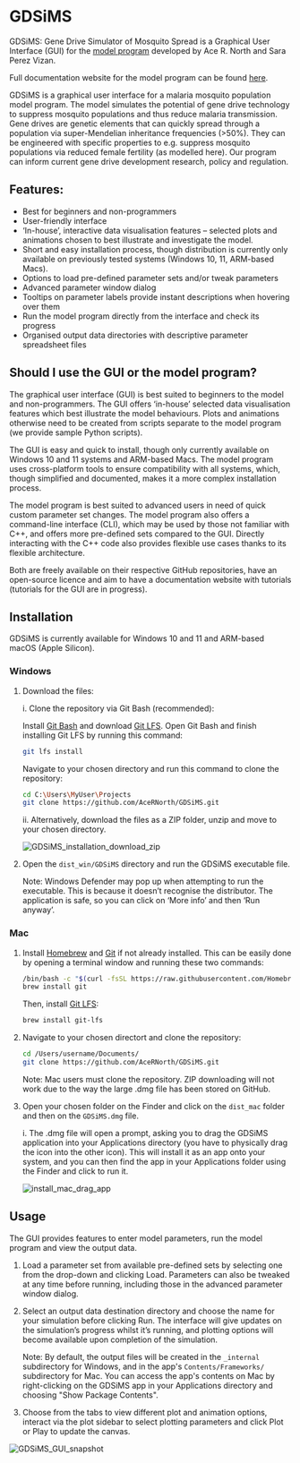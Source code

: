 # GDSiMS
GDSiMS: Gene Drive Simulator of Mosquito Spread is a Graphical User Interface (GUI) for the [model program](https://github.com/AceRNorth/GeneralMetapop) developed by Ace R. North and Sara Perez Vizan. 

Full documentation website for the model program can be found [here](https://acernorth.github.io/GeneralMetapop/ ).

GDSiMS is a graphical user interface for a malaria mosquito population model program. The model simulates the potential of gene drive technology to suppress mosquito populations and thus reduce malaria transmission. Gene drives are genetic elements that can quickly spread through a population via super-Mendelian inheritance frequencies (>50%). They can be engineered with specific properties to e.g. suppress mosquito populations via reduced female fertility (as modelled here). Our program can inform current gene drive development research, policy and regulation. 

## Features:
- Best for beginners and non-programmers
- User-friendly interface
- ‘In-house’, interactive data visualisation features – selected plots and animations chosen to best illustrate and investigate the model.
- Short and easy installation process, though distribution is currently only available on previously tested systems (Windows 10, 11, ARM-based Macs).
- Options to load pre-defined parameter sets and/or tweak parameters
- Advanced parameter window dialog
- Tooltips on parameter labels provide instant descriptions when hovering over them
- Run the model program directly from the interface and check its progress
- Organised output data directories with descriptive parameter spreadsheet files

## Should I use the GUI or the model program?
The graphical user interface (GUI) is best suited to beginners to the model and non-programmers. The GUI offers ‘in-house’ selected data visualisation features which best illustrate the model behaviours. Plots and animations otherwise need to be created from scripts separate to the model program (we provide sample Python scripts).

The GUI is easy and quick to install, though only currently available on Windows 10 and 11 systems and ARM-based Macs. The model program uses cross-platform tools to ensure compatibility with all systems, which, though simplified and documented, makes it a more complex installation process. 

The model program is best suited to advanced users in need of quick custom parameter set changes. The model program also offers a command-line interface (CLI), which may be used by those not familiar with C++, and offers more pre-defined sets compared to the GUI. Directly interacting with the C++ code also provides flexible use cases thanks to its flexible architecture.

Both are freely available on their respective GitHub repositories, have an open-source licence and aim to have a documentation website with tutorials (tutorials for the GUI are in progress).

## Installation
GDSiMS is currently available for Windows 10 and 11 and ARM-based macOS (Apple Silicon).

### Windows
1. Download the files:
   
   i. Clone the repository via Git Bash (recommended):
   
      Install [Git Bash](https://git-scm.com/downloads) and download [Git LFS](https://git-lfs.com/). Open Git Bash and finish installing Git LFS by running this command:

      ```bash
      git lfs install
      ```
      
      Navigate to your chosen directory and run this command to clone the repository:
   
      ```bash
      cd C:\Users\MyUser\Projects
      git clone https://github.com/AceRNorth/GDSiMS.git
      ```
   ii. Alternatively, download the files as a ZIP folder, unzip and move to your chosen directory.
   
   ![GDSiMS_installation_download_zip](https://github.com/user-attachments/assets/617f44d3-3d69-4bc3-9b3e-c21cd307a923)

3. Open the ```dist_win/GDSiMS``` directory and run the GDSiMS executable file.
   
   Note: Windows Defender may pop up when attempting to run the executable. This is because it doesn’t recognise the distributor. The application is safe, so you can click on ‘More info’ and then ‘Run anyway’.

### Mac

1. Install [Homebrew](https://git-scm.com/downloads) and [Git](https://git-scm.com/downloads/mac) if not already installed. This can be easily done by opening a terminal window and running these two commands:
   ```bash
   /bin/bash -c "$(curl -fsSL https://raw.githubusercontent.com/Homebrew/install/HEAD/install.sh)"
   brew install git
   ```
   Then, install [Git LFS](https://git-lfs.com/):
   ```bash
   brew install git-lfs
   ```
   
2. Navigate to your chosen directort and clone the repository:
   ```bash
   cd /Users/username/Documents/
   git clone https://github.com/AceRNorth/GDSiMS.git
   ```
   Note: Mac users must clone the repository. ZIP downloading will not work due to the way the large .dmg file has been stored on GitHub.

3. Open your chosen folder on the Finder and click on the ```dist_mac``` folder and then on the ```GDSiMS.dmg``` file.
   
   i. The .dmg file will open a prompt, asking you to drag the GDSiMS application into your Applications directory (you have to physically drag the icon into the other icon). This will install it as an app onto your system, and you can then find the app in your Applications folder using the Finder and click to run it.

   ![install_mac_drag_app](https://github.com/user-attachments/assets/64ff68e2-5e6a-47ed-bbf1-b38f88fd53bb)


## Usage
The GUI provides features to enter model parameters, run the model program and view the output data. 

1. Load a parameter set from available pre-defined sets by selecting one from the drop-down and clicking Load. Parameters can also be tweaked at any time before running, including those in the advanced parameter window dialog.

2. Select an output data destination directory and choose the name for your simulation before clicking Run. The interface will give updates on the simulation’s progress whilst it’s running, and plotting options will become available upon completion of the simulation. 

   Note: By default, the output files will be created in the ```_internal``` subdirectory for Windows, and in the app's ```Contents/Frameworks/``` subdirectory for Mac. You can access the app's contents on Mac by right-clicking on the GDSiMS app in your Applications directory and choosing "Show Package Contents".

4. Choose from the tabs to view different plot and animation options, interact via the plot sidebar to select plotting parameters and click Plot or Play to update the canvas.

![GDSiMS_GUI_snapshot](https://github.com/user-attachments/assets/7b1cd53d-ab03-4e9b-adec-adc0c0ca0b77)



